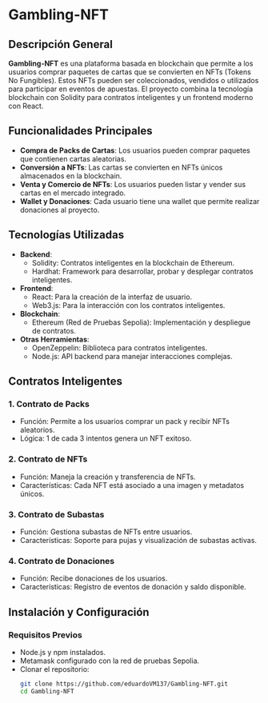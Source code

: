 # Gambling-NFT

## Descripción General
**Gambling-NFT** es una plataforma basada en blockchain que permite a los usuarios comprar paquetes de cartas que se convierten en NFTs (Tokens No Fungibles). Estos NFTs pueden ser coleccionados, vendidos o utilizados para participar en eventos de apuestas. El proyecto combina la tecnología blockchain con Solidity para contratos inteligentes y un frontend moderno con React.

## Funcionalidades Principales
- **Compra de Packs de Cartas**: Los usuarios pueden comprar paquetes que contienen cartas aleatorias.
- **Conversión a NFTs**: Las cartas se convierten en NFTs únicos almacenados en la blockchain.
- **Venta y Comercio de NFTs**: Los usuarios pueden listar y vender sus cartas en el mercado integrado.
- **Wallet y Donaciones**: Cada usuario tiene una wallet que permite realizar donaciones al proyecto.

## Tecnologías Utilizadas
- **Backend**:
  - Solidity: Contratos inteligentes en la blockchain de Ethereum.
  - Hardhat: Framework para desarrollar, probar y desplegar contratos inteligentes.
- **Frontend**:
  - React: Para la creación de la interfaz de usuario.
  - Web3.js: Para la interacción con los contratos inteligentes.
- **Blockchain**:
  - Ethereum (Red de Pruebas Sepolia): Implementación y despliegue de contratos.
- **Otras Herramientas**:
  - OpenZeppelin: Biblioteca para contratos inteligentes.
  - Node.js: API backend para manejar interacciones complejas.

## Contratos Inteligentes
### 1. **Contrato de Packs**
- Función: Permite a los usuarios comprar un pack y recibir NFTs aleatorios.
- Lógica: 1 de cada 3 intentos genera un NFT exitoso.

### 2. **Contrato de NFTs**
- Función: Maneja la creación y transferencia de NFTs.
- Características: Cada NFT está asociado a una imagen y metadatos únicos.

### 3. **Contrato de Subastas**
- Función: Gestiona subastas de NFTs entre usuarios.
- Características: Soporte para pujas y visualización de subastas activas.

### 4. **Contrato de Donaciones**
- Función: Recibe donaciones de los usuarios.
- Características: Registro de eventos de donación y saldo disponible.

## Instalación y Configuración
### Requisitos Previos
- Node.js y npm instalados.
- Metamask configurado con la red de pruebas Sepolia.
- Clonar el repositorio:
  ```bash
  git clone https://github.com/eduardoVM137/Gambling-NFT.git
  cd Gambling-NFT
